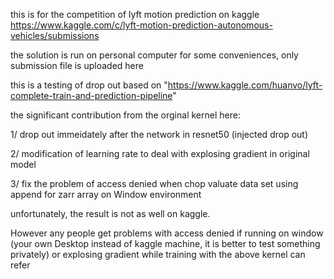 this is for the competition of lyft motion prediction on kaggle https://www.kaggle.com/c/lyft-motion-prediction-autonomous-vehicles/submissions

the solution is run on personal computer for some conveniences, only submission file is uploaded here 

this is a testing of drop out based on "https://www.kaggle.com/huanvo/lyft-complete-train-and-prediction-pipeline" 

the significant contribution from  the orginal kernel here:

1/ drop out immeidately after the network in resnet50 (injected drop out)

2/ modification of learning rate to deal with explosing gradient in original model

3/ fix the problem of access denied when chop valuate data set using append for zarr array on Window environment

unfortunately, the result is not as well on kaggle. 

However any people get problems with access denied if running on window (your own Desktop instead of kaggle machine, it is better to test something privately) or explosing gradient while training with the above kernel can refer
